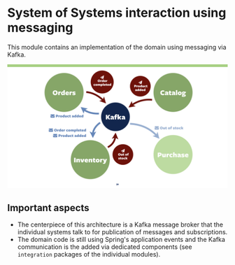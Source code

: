 # System of Systems interaction using messaging

This module contains an implementation of the domain using messaging via Kafka.

![Bounded Context interaction](images/sos-messaging.png?raw=true "Messaging-based Bounded Context interaction")

## Important aspects

* The centerpiece of this architecture is a Kafka message broker that the individual systems talk to for publication of messages and subscriptions.
* The domain code is still using Spring's application events and the Kafka communication is the added via dedicated components (see `integration` packages of the individual modules).

